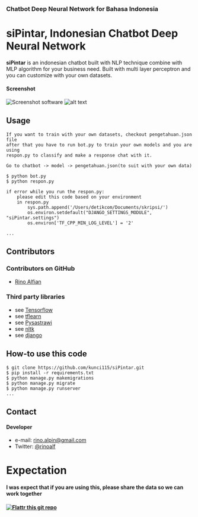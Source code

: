 ### Chatbot Deep Neural Network for Bahasa Indonesia ###

siPintar, Indonesian Chatbot Deep Neural Network
======
**siPintar** is an indonesian chatbot built with NLP technique combine with MLP algorithm
for your business need. 
Built with multi layer perceptron and you can customize with your own datasets.

#### Screenshot
![Screenshot software](https://github.com/kunci115/siPintar/blob/master/ss1.png)
![alt text](https://github.com/kunci115/siPintar/blob/master/ss2.png)
## Usage
```
If you want to train with your own datasets, checkout pengetahuan.json file
after that you have to run bot.py to train your own models and you are using
respon.py to classify and make a response chat with it.

Go to chatbot -> model -> pengetahuan.json(to suit with your own data)

$ python bot.py
$ python respon.py

if error while you run the respon.py:
    please edit this code based on your environment
    in respon.py
        sys.path.append('/Users/detikcom/Documents/skripsi/')
        os.environ.setdefault("DJANGO_SETTINGS_MODULE", "siPintar.settings")
        os.environ['TF_CPP_MIN_LOG_LEVEL'] = '2'

...
```
## Contributors

### Contributors on GitHub
* [Rino Alfian](https://github.com/kunci115)


### Third party libraries
* see [Tensorflow](https://github.com/tensorflow/tensorflow) 
* see [tflearn](https://github.com/tflearn/tflearn)
* see [Pysastrawi](https://github.com/har07/PySastrawi)
* see [nltk](https://github.com/nltk/nltk)
* see [django](https://github.com/django/django)


## How-to use this code
```
$ git clone https://github.com/kunci115/siPintar.git
$ pip install -r requirements.txt
$ python manage.py makemigrations
$ python manage.py migrate
$ python manage.py runserver
...
```
## Contact
#### Developer
* e-mail: rino.alpin@gmail.com
* Twitter: [@rinoalf](https://twitter.com/rinoalf "rinoalf")

# Expectation
<h4> I was expect that if you are using this, please share the data so we can work together<h4>

[![Flattr this git repo](http://api.flattr.com/button/flattr-badge-large.png)](https://flattr.com/submit/auto?user_id=rinoalfian&url=https://github.com/kunci115/siPintar&title=siPintar&language=&tags=github&category=software) 

